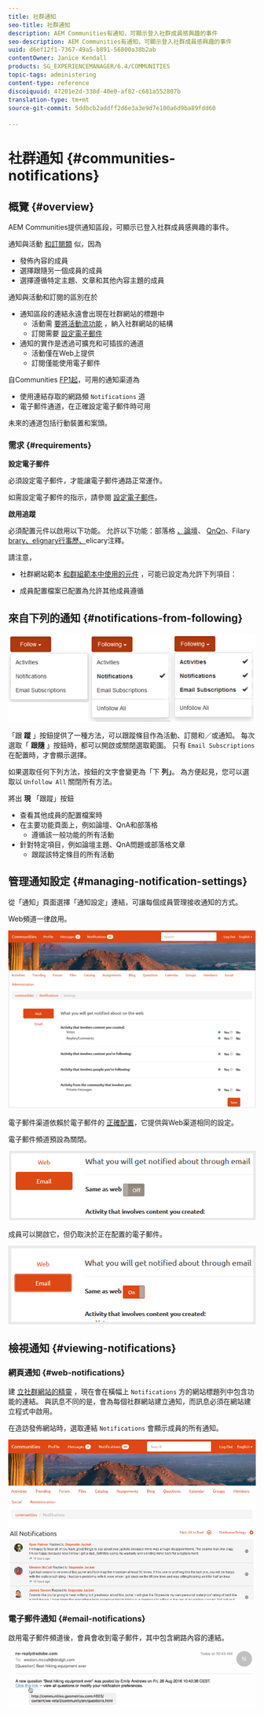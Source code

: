 ```yaml
---
title: 社群通知
seo-title: 社群通知
description: AEM Communities有通知，可顯示登入社群成員感興趣的事件
seo-description: AEM Communities有通知，可顯示登入社群成員感興趣的事件
uuid: d6ef12f1-7367-49a5-b891-56800a38b2ab
contentOwner: Janice Kendall
products: SG_EXPERIENCEMANAGER/6.4/COMMUNITIES
topic-tags: administering
content-type: reference
discoiquuid: 47201e2d-338d-40e0-af82-c681a552807b
translation-type: tm+mt
source-git-commit: 5ddbcb2addff2d6e3a3e9d7e100a6d9ba89fdd60

---
```



# 社群通知 {#communities-notifications}

## 概覽 {#overview}

AEM Communities提供通知區段，可顯示已登入社群成員感興趣的事件。

通知與活動 [和](essentials-activities.md)[訂閱類](subscriptions.md) 似，因為

* 發佈內容的成員
* 選擇跟隨另一個成員的成員
* 選擇遵循特定主題、文章和其他內容主題的成員

通知與活動和訂閱的區別在於

* 通知區段的連結永遠會出現在社群網站的標題中
   * 活動需 [要將活動流功能](functions.md#activity-stream-function) ，納入社群網站的結構
   * 訂閱需要 [設定電子郵件](email.md)
* 通知的實作是透過可擴充和可插拔的通道
   * 活動僅在Web上提供
   * 訂閱僅能使用電子郵件

自Communities [FP1起](deploy-communities.md#latestfeaturepack)，可用的通知渠道為

* 使用連結存取的網路頻 `Notifications` 道
* 電子郵件通道，在正確設定電子郵件時可用

未來的通道包括行動裝置和案頭。

### 需求 {#requirements}

**設定電子郵件**

必須設定電子郵件，才能讓電子郵件通路正常運作。

如需設定電子郵件的指示，請參閱 [設定電子郵件](analytics.md)。

**啟用追蹤**

必須配置元件以啟用以下功能。 允許以下功能：部落格 [、論壇](blog-feature.md)、 [QnQn](forum.md)、Filary [brary、elignary行事歷、](working-with-qna.md)[](calendar.md)[](file-library.md)[](comments.md)elicary注釋。

請注意，

* 社群網站範本 [和群組範本](sites.md)[中使用的元件](tools-groups.md) ，可能已設定為允許下列項目：

* 成員配置檔案已配置為允許其他成員遵循

## 來自下列的通知 {#notifications-from-following}

![chlimage_1-254](assets/chlimage_1-254.png)

「跟 **蹤** 」按鈕提供了一種方法，可以跟蹤條目作為活動、訂閱和／或通知。 每次選取「 **跟隨** 」按鈕時，都可以開啟或關閉選取範圍。 只有 `Email Subscriptions` 在配置時，才會顯示選擇。

如果選取任何下列方法，按鈕的文字會變更為「下 **列」**。 為方便起見，您可以選取以 `Unfollow All` 關閉所有方法。

將出 **現** 「跟蹤」按鈕

* 查看其他成員的配置檔案時
* 在主要功能頁面上，例如論壇、QnA和部落格
   * 遵循該一般功能的所有活動
* 針對特定項目，例如論壇主題、QnA問題或部落格文章
   * 跟蹤該特定條目的所有活動

## 管理通知設定 {#managing-notification-settings}

從「通知」頁面選擇「通知設定」連結，可讓每個成員管理接收通知的方式。

Web頻道一律啟用。

![chlimage_1-255](assets/chlimage_1-255.png)

電子郵件渠道依賴於電子郵件的 [正確配置](email.md)，它提供與Web渠道相同的設定。

電子郵件頻道預設為關閉。

![chlimage_1-256](assets/chlimage_1-256.png)

成員可以開啟它，但仍取決於正在配置的電子郵件。

![chlimage_1-257](assets/chlimage_1-257.png)

## 檢視通知 {#viewing-notifications}

### 網頁通知 {#web-notifications}

建 [立社群網站的精靈](sites-console.md) ，現在會在橫幅上 `Notifications` 方的網站標題列中包含功能的連結。 與訊息不同的是，會為每個社群網站建立通知，而訊息必須在網站建立程式中啟用。

在造訪發佈網站時，選取連結 `Notifications` 會顯示成員的所有通知。

![chlimage_1-258](assets/chlimage_1-258.png)

### 電子郵件通知 {#email-notifications}

啟用電子郵件頻道後，會員會收到電子郵件，其中包含網路內容的連結。

![chlimage_1-259](assets/chlimage_1-259.png)


